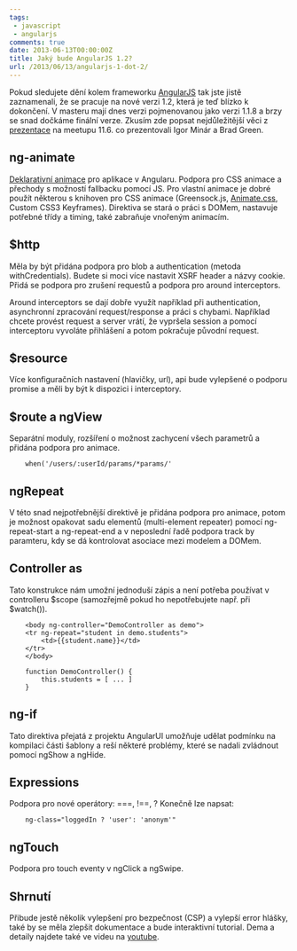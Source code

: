 ```yaml
---
tags:
 - javascript
 - angularjs
comments: true
date: 2013-06-13T00:00:00Z
title: Jaký bude AngularJS 1.2?
url: /2013/06/13/angularjs-1-dot-2/
---
```


Pokud sledujete dění kolem frameworku [AngularJS](https://angularjs.org) tak jste jistě zaznamenali, že se pracuje na nové verzi 1.2, která je teď blízko k dokončení. V masteru mají dnes verzi pojmenovanou jako verzi 1.1.8 a brzy se snad dočkáme finální verze. Zkusím zde popsat nejdůležitější věci z [prezentace](https://docs.google.com/presentation/d/1WHCcp3G3HxoE7b_ut_ERKJF4zQK_P4qFlESjE2E9AUQ/preview?sle=true#slide=id.geaf70e8e_16) na meetupu 11.6. co prezentovali Igor Minár a Brad Green.

<!--more-->

## ng-animate
[Deklarativní animace](https://yearofmoo-articles.github.io/angularjs-2nd-animation-article/app/#/) pro aplikace v Angularu. Podpora pro CSS animace a přechody s možností fallbacku pomocí JS. Pro vlastní animace je dobré použít některou s knihoven pro CSS animace (Greensock.js, [Animate.css](https://daneden.me/animate/), Custom CSS3 Keyframes).
Direktiva se stará o práci s DOMem, nastavuje potřebné třídy a timing, také zabraňuje vnořeným animacím.

## $http
Měla by být přidána podpora pro blob a authentication (metoda withCredentials). Budete si moci více nastavit XSRF header a názvy cookie. Přidá se podpora pro zrušení requestů a podpora pro around interceptors.

Around interceptors se dají dobře využít například při authentication, asynchronní zpracování request/response a práci s chybami. Například chcete provést request a server vrátí, že vypršela session a pomocí interceptoru vyvoláte přihlášení a potom pokračuje původní request.

## $resource
Více konfiguračních nastavení (hlavičky, url), api bude vylepšené o podporu promise a měli by být k dispozici i interceptory.

## $route a ngView
Separátní moduly, rozšíření o možnost zachycení všech parametrů a přidána podpora pro animace.

		when('/users/:userId/params/*params/'

## ngRepeat
V této snad nejpotřebnější direktivě je přidána podpora pro animace, potom je možnost opakovat sadu elementů (multi-element repeater) pomocí ng-repeat-start a ng-repeat-end a v neposlední řadě podpora track by paramteru, kdy se dá kontrolovat asociace mezi modelem a DOMem.

## Controller as
Tato konstrukce nám umožní jednoduší zápis a není potřeba používat v controlleru $scope (samozřejmě pokud ho nepotřebujete např. při $watch()).

		<body ng-controller="DemoController as demo">
		<tr ng-repeat="student in demo.students">
			<td>{{student.name}}</td>
		</tr>
		</body>

		function DemoController() {
		 	this.students = [ ... ]
		}

## ng-if
Tato direktiva přejatá z projektu AngularUI umožňuje udělat podmínku na kompilaci části šablony a reší některé problémy, které se nadali zvládnout pomocí ngShow a ngHide.

## Expressions
Podpora pro nové operátory: ===, !==, ?
Konečně lze napsat:

		ng-class="loggedIn ? 'user': 'anonym'"

## ngTouch
Podpora pro touch eventy v ngClick a ngSwipe.

## Shrnutí
Přibude jestě několik vylepšení pro bezpečnost (CSP) a vylepší error hlášky, také by se měla zlepšit dokumentace a bude interaktivní tutorial. Dema a detaily najdete také ve videu na [youtube](https://www.youtube.com/watch?v=W13qDdJDHp8&feature=c4-overview).
